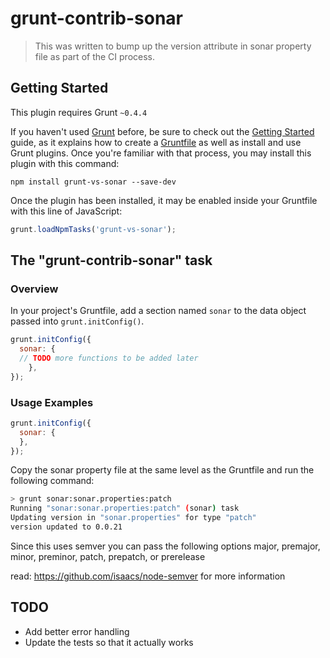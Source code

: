 # grunt-contrib-sonar

> This was written to bump up the version attribute in sonar property file as part of the CI process. 

## Getting Started
This plugin requires Grunt `~0.4.4`

If you haven't used [Grunt](http://gruntjs.com/) before, be sure to check out the [Getting Started](http://gruntjs.com/getting-started) guide, as it explains how to create a [Gruntfile](http://gruntjs.com/sample-gruntfile) as well as install and use Grunt plugins. Once you're familiar with that process, you may install this plugin with this command:

```shell
npm install grunt-vs-sonar --save-dev
```

Once the plugin has been installed, it may be enabled inside your Gruntfile with this line of JavaScript:

```js
grunt.loadNpmTasks('grunt-vs-sonar');
```

## The "grunt-contrib-sonar" task

### Overview
In your project's Gruntfile, add a section named `sonar` to the data object passed into `grunt.initConfig()`.

```js
grunt.initConfig({
  sonar: {
  // TODO more functions to be added later
    },
});
```

### Usage Examples

```js
grunt.initConfig({
  sonar: {
  },
});
```

Copy the sonar property file at the same level as the Gruntfile and run the following command:

```bash
> grunt sonar:sonar.properties:patch
Running "sonar:sonar.properties:patch" (sonar) task
Updating version in "sonar.properties" for type "patch"
version updated to 0.0.21
```
Since this uses semver you can pass the following options
major, premajor, minor, preminor, patch, prepatch, or prerelease

read: https://github.com/isaacs/node-semver for more information


## TODO
- Add better error handling
- Update the tests so that it actually works

